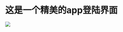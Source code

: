 # 这是一个精美的app登陆界面
![](https://github.com/Ldi123/Text_play/tree/master/app/src/main/res/drawable/app.jpg)
